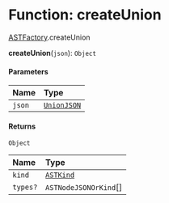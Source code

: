 # Function: createUnion

[ASTFactory](/en/auto-docs/fixed-layout-editor/modules/ASTFactory.md).createUnion

**createUnion**(`json`): `Object`

#### Parameters

| Name | Type |
| :------ | :------ |
| `json` | [`UnionJSON`](/en/auto-docs/fixed-layout-editor/interfaces/UnionJSON.md) |

#### Returns

`Object`

| Name | Type |
| :------ | :------ |
| `kind` | [`ASTKind`](/en/auto-docs/fixed-layout-editor/enums/ASTKind.md) |
| `types?` | `ASTNodeJSONOrKind`\[] |
